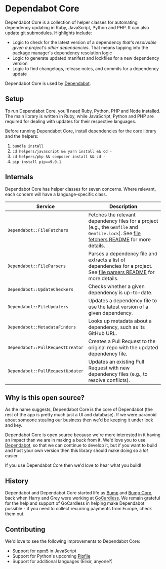 # Dependabot Core

Dependabot Core is a collection of helper classes for automating dependency
updating in Ruby, JavaScript, Python and PHP. It can also update git submodules.
Highlights include:

- Logic to check for the latest version of a dependency *that's resolvable given
  a project's other dependencies*. That means tapping into the package manager's
  dependency resolution logic
- Logic to generate updated manifest and lockfiles for a new dependency version
- Logic to find changelogs, release notes, and commits for a dependency update

Dependabot Core is used by [Dependabot][dependabot].

## Setup

To run Dependabot Core, you'll need Ruby, Python, PHP and Node installed. The
main library is written in Ruby, while JavaScript, Python and PHP are required
for dealing with updates for their respective languages.

Before running Dependabot Core, install dependencies for the core library and
the helpers:

1. `bundle install`
2. `cd helpers/javascript && yarn install && cd -`
3. `cd helpers/php && composer install && cd -`
4. `pip install pip==9.0.1`

## Internals

Dependabot Core has helper classes for seven concerns. Where relevant, each
concern will have a language-specific class.

| Service                          | Description                                                                                   |
|----------------------------------|-----------------------------------------------------------------------------------------------|
| `Dependabot::FileFetchers`       | Fetches the relevant dependency files for a project (e.g., the `Gemfile` and `Gemfile.lock`). See [file fetchers README](https://github.com/dependabot/dependabot-core/tree/master/lib/dependabot/file_fetchers) for more details. |
| `Dependabot::FileParsers`        | Parses a dependency file and extracts a list of dependencies for a project. See [file parsers README](https://github.com/dependabot/dependabot-core/tree/master/lib/dependabot/file_parsers) for more details. |
| `Dependabot::UpdateCheckers`     | Checks whether a given dependency is up-to-date.                                              |
| `Dependabot::FileUpdaters`       | Updates a dependency file to use the latest version of a given dependency.                    |
| `Dependabot::MetadataFinders`    | Looks up metadata about a dependency, such as its GitHub URL.                                 |
| `Dependabot::PullRequestCreator` | Creates a Pull Request to the original repo with the updated dependency file.                 |
| `Dependabot::PullRequestUpdater` | Updates an existing Pull Request with new dependency files (e.g., to resolve conflicts).      |

## Why is this open source?

As the name suggests, Dependabot Core is the core of Dependabot (the rest of the
app is pretty much just a UI and database). If we were paranoid about someone
stealing our business then we'd be keeping it under lock and key.

Dependabot Core is open source because we're more interested in it having an
impact than we are in making a buck from it. We'd love you to use
[Dependabot][dependabot], so that we can continue to develop it, but if you want
to build and host your own version then this library should make doing so a
*lot* easier.

If you use Dependabot Core then we'd love to hear what you build!

## History

Dependabot and Dependabot Core started life as [Bump][bump] and
[Bump Core][bump-core], back when Harry and Grey were working at
[GoCardless][gocardless]. We remain grateful for the help and support of
GoCardless in helping make Dependabot possible - if you need to collect
recurring payments from Europe, check them out.

## Contributing

We'd love to see the following improvements to Dependabot Core:

- Support for [npm5](https://www.npmjs.com/package/npm5) in JavaScript
- Support for Python's upcoming [Pipfile](https://github.com/pypa/pipfile)
- Support for additional languages (Elixir, anyone?)

[dependabot]: https://dependabot.com
[bump]: https://github.com/gocardless/bump
[bump-core]: https://github.com/gocardless/bump-core
[gocardless]: https://gocardless.com
